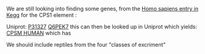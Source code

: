 We are still looking into finding some genes, from the [Homo sapiens entry in Kegg](https://www.genome.jp/entry/hsa:1373) for the CPS1 element :

Uniprot: [P31327](https://www.uniprot.org/uniprot/P31327) [Q6PEK7](https://www.uniprot.org/uniprot/Q6PEK7)
this can then be looked up in Uniprot which yields:
	[CPSM HUMAN](http://pfam.xfam.org/protein/P31327)
which has 

We should include reptiles from the four "classes of excriment"

